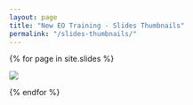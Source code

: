 ```yaml
---
layout: page
title: "New EO Training - Slides Thumbnails"
permalink: "/slides-thumbnails/"
---
```


<div>

{% for page in site.slides %}

<a href="{{ page.url | relative_url }}">

  <img src="../assets/slides/slide-{{ page.slug }}.jpeg" style="max-width:10%; border-radius:2px; max-height:20vh;">

</a>

{% endfor %}

</div>